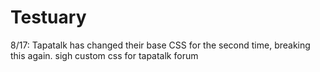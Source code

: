 # Testuary
8/17: Tapatalk has changed their base CSS for the second time, breaking this again. sigh
custom css for tapatalk forum
